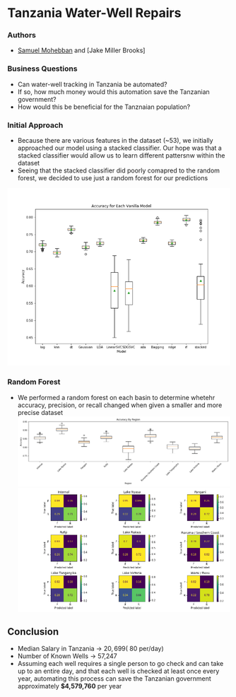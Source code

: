 # Tanzania Water-Well Repairs 

### Authors 
- [Samuel Mohebban](https://github.com/HeeebsInc) and [Jake Miller Brooks]
### Business Questions 
- Can water-well tracking in Tanzania be automated? 
- If so, how much money would this automation save the Tanzanian government? 
- How would this be beneficial for the Tanznaian population? 

### Initial Approach 
- Because there are various features in the dataset (~53), we initially approached our model using a stacked classifier.  Our hope was that a stacked classifier would allow us to learn different pattersnw within the dataset 
- Seeing that the stacked classifier did poorly comapred to the random forest, we decided to use just a random forest for our predictions 

![Baseline stacked classifier](Notebooks/figures/BaselineAccuracy.png)


### Random Forest
- We performed a random forest on each basin to determine whetehr accuracy, precision, or recall changed when given a smaller and more precise dataset 
![KFoldByRegion](Notebooks/figures/ByRegionKFold.png)
![Confusionmatrix](Notebooks/figures/BASINS_confusion_matrix.png)


## Conclusion 
- Median Salary in Tanzania → $20,699 (~$80 per/day)
- Number of Known Wells →  57,247
- Assuming each well requires a single person to go check and can take up to an entire day, and that each well is checked at least once every year, automating this process can save the Tanzanian government approximately **$4,579,760**  per year
